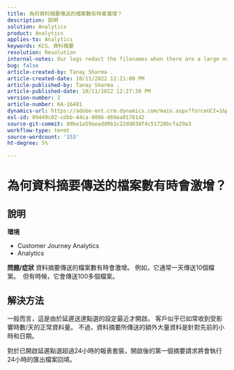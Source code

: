 ```yaml
---
title: 為何資料摘要傳送的檔案數有時會激增？
description: 說明
solution: Analytics
product: Analytics
applies-to: Analytics
keywords: KCS、資料摘要
resolution: Resolution
internal-notes: Our logs redact the filenames when there are a large number of export files processed by data feeds, so you will see the file name in the logs "df_files" section as "REDACTED".
bug: false
article-created-by: Tanay Sharma .
article-created-date: 10/11/2022 12:21:00 PM
article-published-by: Tanay Sharma .
article-published-date: 10/11/2022 12:27:38 PM
version-number: 3
article-number: KA-16481
dynamics-url: https://adobe-ent.crm.dynamics.com/main.aspx?forceUCI=1&pagetype=entityrecord&etn=knowledgearticle&id=17c67d27-5f49-ed11-bba2-0022480868ff
exl-id: 09449c02-cdbb-44ca-9096-d69aa01781d2
source-git-commit: 80be1a59aeadd9b1c22dd038f4c51728bcfa29a3
workflow-type: tm+mt
source-wordcount: '153'
ht-degree: 5%

---
```


# 為何資料摘要傳送的檔案數有時會激增？

## 說明

<b>環境</b>
- Customer Journey Analytics
- Analytics



<b>問題/症狀</b>
資料摘要傳送的檔案數有時會激增。 例如，它通常一天傳送10個檔案。  但有時候，它會傳送100多個檔案。


## 解決方法


一般而言，這是由於延遲送達點選的設定最近才開啟。 客戶似乎已如常收到受影響時數/天的正常資料量。 不過，資料摘要所傳送的額外大量資料是針對先前的小時和日期。

對於已開啟延遲點選超過24小時的報表套裝，開啟後的第一個摘要請求將會執行24小時的匯出檔案回填。
